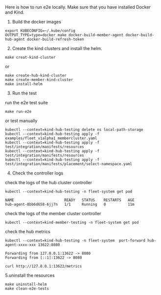 Here is how to run e2e locally. Make sure that you have installed Docker and Kind.

1. Build the docker images
```shell
export KUBECONFIG=~/.kube/config
OUTPUT_TYPE=type=docker make docker-build-member-agent docker-build-hub-agent docker-build-refresh-token
```

2. Create the kind clusters and install the helm.
```shell
make creat-kind-cluster
```
or 
```shell
make create-hub-kind-cluster
make create-member-kind-cluster
make install-helm
```

3. Run the test

run the e2e test suite
 ```shell
make run-e2e
```
or test manually
```shell
kubectl --context=kind-hub-testing delete ns local-path-storage
kubectl --context=kind-hub-testing apply -f examples/fleet_v1alpha1_membercluster.yaml
kubectl --context=kind-hub-testing apply -f test/integration/manifests/resources
kubectl --context=kind-hub-testing apply -f test/integration/manifests/resources
kubectl --context=kind-hub-testing apply -f test/integration/manifests/placement/select-namespace.yaml
```

4. Check the controller logs 

check the logs of the hub cluster controller
```shell
kubectl --context=kind-hub-testing -n fleet-system get pod 

NAME                       READY   STATUS    RESTARTS   AGE
hub-agent-8bb6d658-6jj7n   1/1     Running   0          11m

```

check the logs of the member cluster controller
```shell
kubectl --context=kind-member-testing -n fleet-system get pod 
```

check the hub metrics
```shell
kubectl --context=kind-hub-testing -n fleet-system  port-forward hub-agent-xxxx-xxx 13622:8080

Forwarding from 127.0.0.1:13622 -> 8080
Forwarding from [::1]:13622 -> 8080

curl http://127.0.0.1:13622/metrics
```


5.uninstall the resources
```shell
make uninstall-helm
make clean-e2e-tests
```